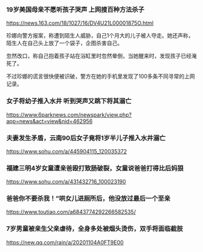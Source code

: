 ### 19岁美国母亲不愿听孩子哭声 上网搜百种方法杀子
https://news.163.com/18/1027/16/DV4U21L00001875O.html

珍娜向警方报案，称遭到陌生人威胁，自己1个月大的儿子被人夺走。她还声称，陌生人在自己头上放了一个袋子，企图杀害自己。

忽然改口，称自己抱着孩子站在浴缸里时忽然晕倒，当她醒来时，发现孩子已经淹死了。

不过珍娜的谎言很快便被识破，警方在她的手机里发现了100多条不同寻常的上网记录。

### 女子将幼子推入水井 听到哭声又跳下将其溺亡
https://www.6parknews.com/newspark/view.php?app=news&act=view&nid=462956

### 夫妻发生矛盾，云南90后女子竟将1岁半儿子推入水井溺亡
https://www.sohu.com/a/445904115_120035372

### 福建三明4岁女童遭亲爸殴打致肠破裂，女童说爸爸打得比后妈狠
https://www.sohu.com/a/431432716_100023190

### 爸爸你不要杀我！”哄女儿进厕所后，他没放过最后一个至亲
https://www.toutiao.com/a6843774292266582535/

### 7岁男童被亲生父亲虐待，全身多处被烟头烫伤，双手将面临截肢
https://new.qq.com/rain/a/20201104A0FT9E00

